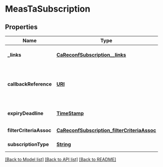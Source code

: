 # MeasTaSubscription
## Properties

Name | Type | Description | Notes
------------ | ------------- | ------------- | -------------
**\_links** | [**CaReconfSubscription__links**](CaReconfSubscription__links.md) |  | [optional] [default to null]
**callbackReference** | [**URI**](URI.md) | URI selected by the service consumer to receive notifications on the subscribed RNIS information. This shall be included both in the request and in response. | [default to null]
**expiryDeadline** | [**TimeStamp**](TimeStamp.md) |  | [optional] [default to null]
**filterCriteriaAssoc** | [**CaReconfSubscription_filterCriteriaAssoc**](CaReconfSubscription_filterCriteriaAssoc.md) |  | [default to null]
**subscriptionType** | [**String**](string.md) | Shall be set to \&quot;MeasTaSubscription\&quot;. | [default to null]

[[Back to Model list]](../README.md#documentation-for-models) [[Back to API list]](../README.md#documentation-for-api-endpoints) [[Back to README]](../README.md)

